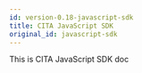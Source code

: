 ```yaml
---
id: version-0.18-javascript-sdk
title: CITA JavaScript SDK
original_id: javascript-sdk
---
```


This is CITA JavaScript SDK doc
